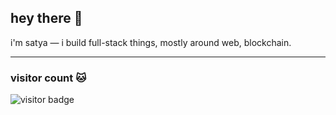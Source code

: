 ## hey there 👋

i'm satya — i build full-stack things, mostly around web, blockchain.

---

### visitor count 🐱

![visitor badge](https://count.getloli.com/get/@butterpaneermasala?theme=booru-vp)
